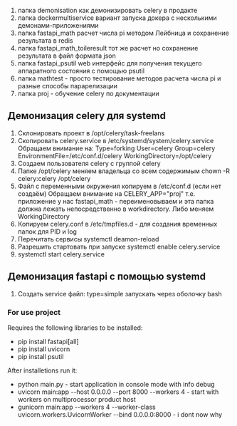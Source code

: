 1. папка demonisation как демонизировать celery  в продакте
2. папка dockermultiservice вариант запуска докера с несколькими демонами-приложениями
3. папка fastapi_math расчет числа pi методом Лейбница и сохранение результата в redis
4. папка fastapi_math_toileresult тот же расчет но сохранение результата в файл формата json
5. папка fastapi_psutil web интерфейс для получения текущего аппаратного состояния с помощью psutil
6. папка mathtest - просто тестирование методов расчета числа pi и разные способы парарелизации
7. папка proj - обучение celery по документации 



## Демонизация celery для systemd
1. Склонировать проект в /opt/celery/task-freelans
2. Скопировать celery.service в /etc/systemd/system/celery.service
Обращаем внимание на:
Type=forking
User=celery
Group=celery
EnvironmentFile=/etc/conf.d/celery
WorkingDirectory=/opt/celery
3. Создаем пользователя celery с группой celery
4. Папке /opt/celery  меняем владельца со всем содержимым chown -R celery:celery /opt/celery
5. Файл с переменными окружения копируем в /etc/conf.d (если нет создаём)
Обращаем внимание на CELERY_APP="proj"
т.е. приложение у нас fastapi_math - переименовываем и эта папка должна лежать непосредственно в workdirectory.
Либо меняем WorkingDirectory
6. Копируем celery.conf в /etc/tmpfiles.d - для создания временных папок для PID и log
7. Перечитать сервисы systemctl deamon-reload
8. Разрешить стартовать при запуске systemctl enable celery.service
9. systemctl start celery.service

## Демонизация fastapi с помощью systemd
1. Создать service файл: type=simple запускать через оболочку bash

### For use project
Requires the following libraries to be installed:
* pip install fastapi[all]
* pip install uvicorn
* pip install psutil  

After installetions run it:  

* python main.py - start application in console mode with info debug
* uvicorn main:app --host 0.0.0.0 --port 8000 --workers 4 - start with workers on multiprocessor product host
* gunicorn main:app --workers 4 --worker-class uvicorn.workers.UvicornWorker --bind 0.0.0.0:8000 - i dont now why
